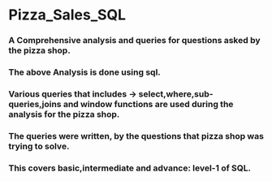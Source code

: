 # Pizza_Sales_SQL
### A Comprehensive analysis and queries for questions asked by the pizza shop.
### The above Analysis is done using sql.
### Various queries that includes -> select,where,sub-queries,joins and window functions are used during the analysis for the pizza shop.
### The queries were written, by the questions that pizza shop was trying to solve. 
### This covers basic,intermediate and advance: level-1 of SQL.
